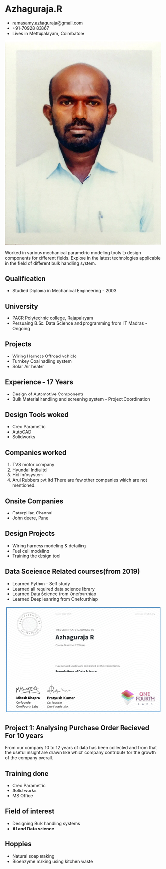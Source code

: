 # Azhaguraja.R
- ramasamy.azhaguraja@gmail.com
- +91-70928 83867
- Lives in Mettupalayam, Coimbatore

![](/images/IMG_4527.jpg)

Worked in various mechanical parametric modeling tools to design components for different fields. Explore in the latest technologies applicable in the field of different bulk handling system.

## Qualification
- Studied Diploma in Mechanical Engineering - 2003

## University
- PACR Polytechnic college, Rajapalayam
- Persuaing B.Sc. Data Science and programming from IIT Madras - Ongoing

## Projects
- Wiring Harness Offroad vehicle
- Turnkey Coal hadling system
- Solar Air heater

## Experience - 17 Years
- Design of Automotive Components
- Bulk Material handling and screening system - Project Coordination

## Design Tools woked
- Creo Parametric
- AutoCAD
- Solidworks

## Companies worked
1. TVS motor company
2. Hyundai India ltd
3. Hcl infosystem
4. Arul Rubbers pvt ltd
There are few other companies which are not mentioned.

## Onsite Companies
- Caterpillar, Chennai
- John deere, Pune

## Design Projects
- Wiring harness modeling & detailing
- Fuel cell modeling
- Training the design tool

## Data Sceience Related courses(from 2019)
- Learned Python - Self study
- Learned all required data science library
- Learned Data Science from Onefourthlap
- Learned Deep leanring from Onefourthlap

![](/images/DS_cer.PNG)

## Project 1: Analysing Purchase Order Recieved For 10 years
From our company 10 to 12 years of data has been collected and from that the useful insight are drawn like which company contribute for the growth of the company overall.

## Training done
- Creo Parametric
- Solid works
- MS Office

## Field of interest
- Designing Bulk handling systems
- **AI and Data science**

## Hoppies
- Natural soap making
- Bioenzyme making using kitchen waste
